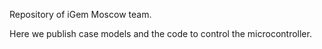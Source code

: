 Repository of iGem Moscow team.

Here we publish case models and the code to control the microcontroller.
